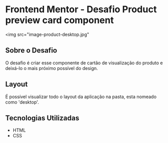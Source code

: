 # Frontend Mentor - Desafio Product preview card component

<img src="image-product-desktop.jpg"

## Sobre o Desafio

O desafio é criar esse componente de cartão de visualização do produto e deixá-lo o mais próximo possível do design.

## Layout

É possível visualizar todo o layout da aplicação na pasta, esta nomeado como 'desktop'.

## Tecnologias Utilizadas

- HTML
- CSS
